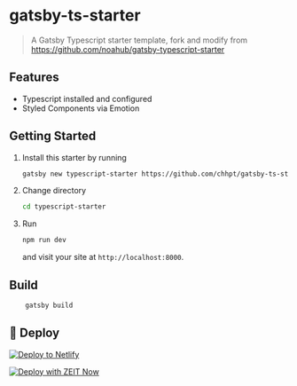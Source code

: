 # gatsby-ts-starter

> A Gatsby Typescript starter template, fork and modify from https://github.com/noahub/gatsby-typescript-starter

## Features

- Typescript installed and configured
- Styled Components via Emotion

## Getting Started

1. Install this starter by running

   ```bash
   gatsby new typescript-starter https://github.com/chhpt/gatsby-ts-starter
   ```

2. Change directory

   ```bash
   cd typescript-starter
   ```

3. Run

   ```bash
   npm run dev
   ```

   and visit your site at `http://localhost:8000`.

## Build

```bash
    gatsby build
```

## 💫 Deploy

[![Deploy to Netlify](https://www.netlify.com/img/deploy/button.svg)](https://app.netlify.com/start/deploy?repository=https://github.com/chhpt/gatsby-ts-starter)

[![Deploy with ZEIT Now](https://zeit.co/button)](https://zeit.co/import/project?template=https://github.com/chhpt/gatsby-ts-starter)
